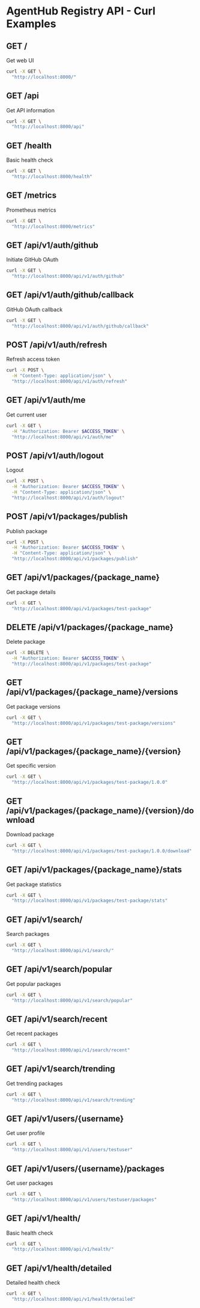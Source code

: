 # AgentHub Registry API - Curl Examples

## GET /
Get web UI

```bash
curl -X GET \
  "http://localhost:8000/"
```

## GET /api
Get API information

```bash
curl -X GET \
  "http://localhost:8000/api"
```

## GET /health
Basic health check

```bash
curl -X GET \
  "http://localhost:8000/health"
```

## GET /metrics
Prometheus metrics

```bash
curl -X GET \
  "http://localhost:8000/metrics"
```

## GET /api/v1/auth/github
Initiate GitHub OAuth

```bash
curl -X GET \
  "http://localhost:8000/api/v1/auth/github"
```

## GET /api/v1/auth/github/callback
GitHub OAuth callback

```bash
curl -X GET \
  "http://localhost:8000/api/v1/auth/github/callback"
```

## POST /api/v1/auth/refresh
Refresh access token

```bash
curl -X POST \
  -H "Content-Type: application/json" \
  "http://localhost:8000/api/v1/auth/refresh"
```

## GET /api/v1/auth/me
Get current user

```bash
curl -X GET \
  -H "Authorization: Bearer $ACCESS_TOKEN" \
  "http://localhost:8000/api/v1/auth/me"
```

## POST /api/v1/auth/logout
Logout

```bash
curl -X POST \
  -H "Authorization: Bearer $ACCESS_TOKEN" \
  -H "Content-Type: application/json" \
  "http://localhost:8000/api/v1/auth/logout"
```

## POST /api/v1/packages/publish
Publish package

```bash
curl -X POST \
  -H "Authorization: Bearer $ACCESS_TOKEN" \
  -H "Content-Type: application/json" \
  "http://localhost:8000/api/v1/packages/publish"
```

## GET /api/v1/packages/{package_name}
Get package details

```bash
curl -X GET \
  "http://localhost:8000/api/v1/packages/test-package"
```

## DELETE /api/v1/packages/{package_name}
Delete package

```bash
curl -X DELETE \
  -H "Authorization: Bearer $ACCESS_TOKEN" \
  "http://localhost:8000/api/v1/packages/test-package"
```

## GET /api/v1/packages/{package_name}/versions
Get package versions

```bash
curl -X GET \
  "http://localhost:8000/api/v1/packages/test-package/versions"
```

## GET /api/v1/packages/{package_name}/{version}
Get specific version

```bash
curl -X GET \
  "http://localhost:8000/api/v1/packages/test-package/1.0.0"
```

## GET /api/v1/packages/{package_name}/{version}/download
Download package

```bash
curl -X GET \
  "http://localhost:8000/api/v1/packages/test-package/1.0.0/download"
```

## GET /api/v1/packages/{package_name}/stats
Get package statistics

```bash
curl -X GET \
  "http://localhost:8000/api/v1/packages/test-package/stats"
```

## GET /api/v1/search/
Search packages

```bash
curl -X GET \
  "http://localhost:8000/api/v1/search/"
```

## GET /api/v1/search/popular
Get popular packages

```bash
curl -X GET \
  "http://localhost:8000/api/v1/search/popular"
```

## GET /api/v1/search/recent
Get recent packages

```bash
curl -X GET \
  "http://localhost:8000/api/v1/search/recent"
```

## GET /api/v1/search/trending
Get trending packages

```bash
curl -X GET \
  "http://localhost:8000/api/v1/search/trending"
```

## GET /api/v1/users/{username}
Get user profile

```bash
curl -X GET \
  "http://localhost:8000/api/v1/users/testuser"
```

## GET /api/v1/users/{username}/packages
Get user packages

```bash
curl -X GET \
  "http://localhost:8000/api/v1/users/testuser/packages"
```

## GET /api/v1/health/
Basic health check

```bash
curl -X GET \
  "http://localhost:8000/api/v1/health/"
```

## GET /api/v1/health/detailed
Detailed health check

```bash
curl -X GET \
  "http://localhost:8000/api/v1/health/detailed"
```

